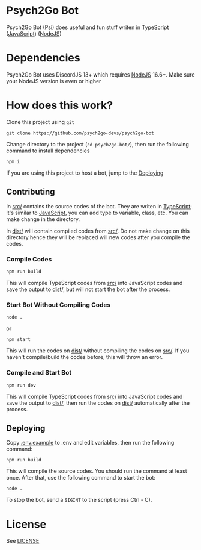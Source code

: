 # Psych2Go Bot

Psych2Go Bot (Psi) does useful and fun stuff writen in [TypeScript][typescript-webpage] ([JavaScript][javascript-webpage]) ([NodeJS][nodejs-webpage])

# Dependencies

Psych2Go Bot uses DiscordJS 13+ which requires [NodeJS][nodejs-webpage] 16.6+. Make sure your NodeJS version is even or higher

# How does this work?

Clone this project using `git`

```
git clone https://github.com/psych2go-devs/psych2go-bot
```

Change directory to the project (`cd psych2go-bot/`), then run the following command to install dependencies

```
npm i
```

If you are using this project to host a bot, jump to the [Deploying](#deploying)

## Contributing

In [src/](src/) contains the source codes of the bot. They are writen in [TypeScript][typescript-webpage]; it's similar to [JavaScript][javascript-webpage], you can add type to variable, class, etc. You can make change in the directory.

In [dist/](dist/) will contain compiled codes from [src/](src/). Do not make change on this directory hence they will be replaced will new codes after you compile the codes.

### Compile Codes

```
npm run build
```

This will compile TypeScript codes from [src/](src/) into JavaScript codes and save the output to [dist/](dist/), but will not start the bot after the process.

### Start Bot Without Compiling Codes

```
node .
```

or

```
npm start
```

This will run the codes on [dist/](dist/) without compiling the codes on [src/](src/). If you haven't compile/build the codes before, this will throw an error.

### Compile and Start Bot

```
npm run dev
```

This will compile TypeScript codes from [src/](src/) into JavaScript codes and save the output to [dist/](dist/), then run the codes on [dist/](dist/) automatically after the process.

## Deploying

Copy [.env.example](.env.example) to .env and edit variables, then run the following command:

```
npm run build
```

This will compile the source codes. You should run the command at least once. After that, use the following command to start the bot:

```
node .
```

To stop the bot, send a `SIGINT` to the script (press Ctrl - C).

# License

See [LICENSE](LICENSE)

[javascript-webpage]: https://www.javascript.com/
[typescript-webpage]: https://www.typescriptlang.org/
[nodejs-webpage]: https://nodejs.org/en/
